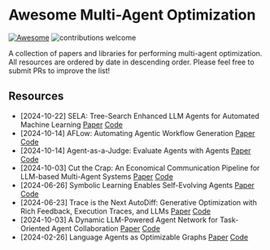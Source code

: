# Awesome Multi-Agent Optimization 
[![Awesome](https://cdn.rawgit.com/sindresorhus/awesome/d7305f38d29fed78fa85652e3a63e154dd8e8829/media/badge.svg)](https://github.com/sindresorhus/awesome)
![contributions welcome](https://img.shields.io/badge/contributions-welcome-blue.svg?style=flat)

A collection of papers and libraries for performing multi-agent optimization. All resources are ordered by date in descending order. Please feel free to submit PRs to improve the list!

## Resources 
- [2024-10-22] SELA: Tree-Search Enhanced LLM Agents for Automated Machine Learning [Paper](https://arxiv.org/abs/2410.17238) [Code](https://github.com/geekan/MetaGPT/blob/main/metagpt/ext/sela/)
- [2024-10-14] AFLow: Automating Agentic Workflow Generation [Paper](https://arxiv.org/abs/2410.10934) [Code](https://github.com/geekan/MetaGPT/tree/main/examples/aflow)
- [2024-10-14] Agent-as-a-Judge: Evaluate Agents with Agents [Paper](https://arxiv.org/abs/2410.10762) [Code](https://github.com/metauto-ai/agent-as-a-judge)
- [2024-10-03] Cut the Crap: An Economical Communication Pipeline for LLM-based Multi-Agent Systems [Paper](https://arxiv.org/abs/2410.02506) [Code](https://github.com/yanweiyue/AgentPrune)
- [2024-06-26] Symbolic Learning Enables Self-Evolving Agents [Paper](https://arxiv.org/abs/2406.18532) [Code](https://github.com/aiwaves-cn/agents)
- [2024-06-23] Trace is the Next AutoDiff: Generative Optimization with Rich Feedback, Execution Traces, and LLMs [Paper](https://arxiv.org/abs/2406.16218) [Code](https://github.com/microsoft/Trace)
- [2024-10-03] A Dynamic LLM-Powered Agent Network for Task-Oriented Agent Collaboration [Paper](https://arxiv.org/abs/2310.02170) [Code](https://github.com/SALT-NLP/DyLAN)
- [2024-02-26] Language Agents as Optimizable Graphs [Paper](https://arxiv.org/abs/2402.16823) [Code](https://github.com/metauto-ai/gptswarm)